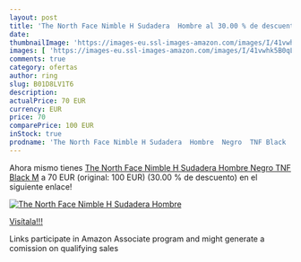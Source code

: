 ```yaml
---
layout: post
title: 'The North Face Nimble H Sudadera  Hombre al 30.00 % de descuento'
date: 
thumbnailImage: 'https://images-eu.ssl-images-amazon.com/images/I/41vwhk5B0qL._SL200_.jpg'
images: [ 'https://images-eu.ssl-images-amazon.com/images/I/41vwhk5B0qL._SL200_.jpg' ]
comments: true
category: ofertas
author: ring
slug: B01D8LV1T6
description:
actualPrice: 70 EUR
currency: EUR
price: 70
comparePrice: 100 EUR
inStock: true
prodname: 'The North Face Nimble H Sudadera  Hombre  Negro  TNF Black   M'
---
```


Ahora mismo tienes [The North Face Nimble H Sudadera  Hombre  Negro  TNF Black   M](https://www.amazon.es/dp/B01D8LV1T6/?tag=tolees-21) a 70 EUR (original: 100 EUR) (30.00 %  de descuento) en el siguiente enlace!

[![The North Face Nimble H Sudadera  Hombre](https://images-eu.ssl-images-amazon.com/images/I/41vwhk5B0qL._SL200_.jpg)](https://www.amazon.es/dp/B01D8LV1T6/?tag=tolees-21)

[Visítala!!!](https://www.amazon.es/dp/B01D8LV1T6/?tag=tolees-21)

Links participate in Amazon Associate program and might generate a comission on qualifying sales
